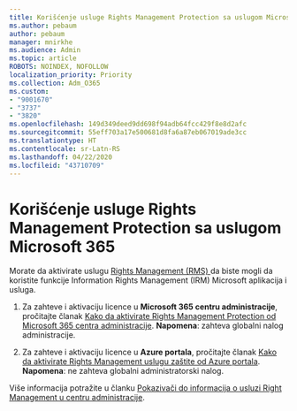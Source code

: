 ```yaml
---
title: Korišćenje usluge Rights Management Protection sa uslugom Microsoft 365
ms.author: pebaum
author: pebaum
manager: mnirkhe
ms.audience: Admin
ms.topic: article
ROBOTS: NOINDEX, NOFOLLOW
localization_priority: Priority
ms.collection: Adm_O365
ms.custom:
- "9001670"
- "3737"
- "3820"
ms.openlocfilehash: 149d349deed9dd698f94adb64fcc429f8e8d2afc
ms.sourcegitcommit: 55eff703a17e500681d8fa6a87eb067019ade3cc
ms.translationtype: HT
ms.contentlocale: sr-Latn-RS
ms.lasthandoff: 04/22/2020
ms.locfileid: "43710709"
---
```

# <a name="use-rights-management-protection-with-microsoft-365"></a>Korišćenje usluge Rights Management Protection sa uslugom Microsoft 365

Morate da aktivirate uslugu [Rights Management (RMS) ](https://docs.microsoft.com/azure/information-protection/what-is-azure-rms)da biste mogli da koristite funkcije Information Rights Management (IRM) Microsoft aplikacija i usluga.

1. Za zahteve i aktivaciju licence u **Microsoft 365 centru administracije**, pročitajte članak [Kako da aktivirate Rights Management Protection od Microsoft 365 centra administracije](https://docs.microsoft.com/azure/information-protection/activate-office365). **Napomena**: zahteva globalni nalog administracije.

2. Za zahteve i aktivaciju licence u **Azure portala**, pročitajte članak [Kako da aktivirate Rights Management uslugu zaštite od Azure portala](https://docs.microsoft.com/azure/information-protection/activate-azure). **Napomena**: ne zahteva globalni administratorski nalog.

Više informacija potražite u članku [Pokazivači do informacija o usluzi Right Management u centru administracije](https://docs.microsoft.com/office365/enterprise/activate-rms-in-office-365).
